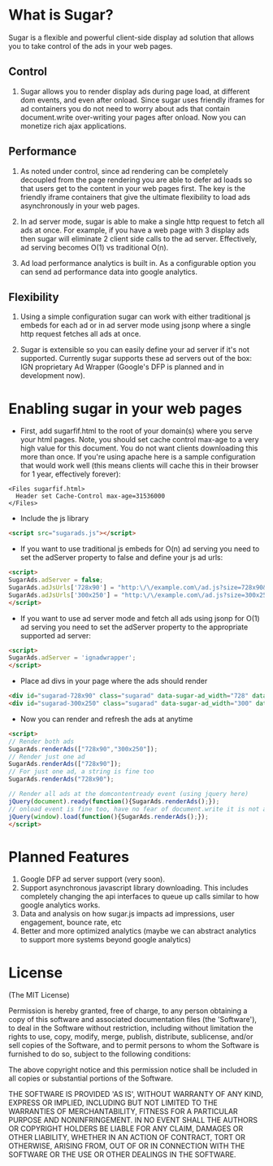 # What is Sugar?

Sugar is a flexible and powerful client-side display ad solution that allows you to take control of the ads in your web pages.

## Control
1. Sugar allows you to render display ads during page load, at different dom events, and even after onload. Since sugar uses friendly iframes for ad containers you do not need to worry about ads that contain document.write over-writing your pages after onload. Now you can monetize rich ajax applications.

## Performance
1. As noted under control, since ad rendering can be completely decoupled from the page rendering you are able to defer ad loads so that users get to the content in your web pages first. The key is the friendly iframe containers that give the ultimate flexibility to load ads asynchronously in your web pages.

2. In ad server mode, sugar is able to make a single http request to fetch all ads at once. For example, if you have a web page with 3 display ads then sugar will eliminate 2 client side calls to the ad server. Effectively, ad serving becomes O(1) vs traditional O(n).

3. Ad load performance analytics is built in. As a configurable option you can send ad performance data into google analytics.

## Flexibility
1. Using a simple configuration sugar can work with either traditional js embeds for each ad or in ad server mode using jsonp where a single http request fetches all ads at once.

2. Sugar is extensible so you can easily define your ad server if it's not supported. Currently sugar supports these ad servers out of the box: IGN proprietary Ad Wrapper (Google's DFP is planned and in development now).


# Enabling sugar in your web pages

* First, add sugarfif.html to the root of your domain(s) where you serve your html pages. Note, you should set cache control max-age to a very high value for this document. You do not want clients downloading this more than once. If you're using apache here is a sample configuration that would work well (this means clients will cache this in their browser for 1 year, effectively forever):

```
<Files sugarfif.html>
  Header set Cache-Control max-age=31536000
</Files>
```

* Include the js library

```html
<script src="sugarads.js"></script>
```

* If you want to use traditional js embeds for O(n) ad serving you need to set the adServer property to false and define your js ad urls:

```html
<script>
SugarAds.adServer = false;
SugarAds.adJsUrls['728x90'] = "http:\/\/example.com\/ad.js?size=728x90&var1=val1&var2=val2";
SugarAds.adJsUrls['300x250'] = "http:\/\/example.com\/ad.js?size=300x250&var1=val1&var2=val2";
</script>
```

* If you want to use ad server mode and fetch all ads using jsonp for O(1) ad serving you need to set the adServer property to the appropriate supported ad server:

```html
<script>
SugarAds.adServer = 'ignadwrapper';
</script>
```

* Place ad divs in your page where the ads should render

```html
<div id="sugarad-728x90" class="sugarad" data-sugar-ad_width="728" data-sugar-ad_height="90"></div>
<div id="sugarad-300x250" class="sugarad" data-sugar-ad_width="300" data-sugar-ad_height="250"></div>
```

* Now you can render and refresh the ads at anytime

```html
<script>
// Render both ads
SugarAds.renderAds(["728x90","300x250"]);
// Render just one ad
SugarAds.renderAds(["728x90"]);
// For just one ad, a string is fine too
SugarAds.renderAds("728x90");

// Render all ads at the domcontentready event (using jquery here)
jQuery(document).ready(function(){SugarAds.renderAds();});
// onload event is fine too, have no fear of document.write it is not a problem
jQuery(window).load(function(){SugarAds.renderAds();});
</script>
```

# Planned Features

1. Google DFP ad server support (very soon).
2. Support asynchronous javascript library downloading. This includes completely changing the api interfaces to queue up calls similar to how google analytics works.
3. Data and analysis on how sugar.js impacts ad impressions, user engagement, bounce rate, etc
4. Better and more optimized analytics (maybe we can abstract analytics to support more systems beyond google analytics)

# License

(The MIT License)

Permission is hereby granted, free of charge, to any person obtaining
a copy of this software and associated documentation files (the
'Software'), to deal in the Software without restriction, including
without limitation the rights to use, copy, modify, merge, publish,
distribute, sublicense, and/or sell copies of the Software, and to
permit persons to whom the Software is furnished to do so, subject to
the following conditions:

The above copyright notice and this permission notice shall be
included in all copies or substantial portions of the Software.

THE SOFTWARE IS PROVIDED 'AS IS', WITHOUT WARRANTY OF ANY KIND,
EXPRESS OR IMPLIED, INCLUDING BUT NOT LIMITED TO THE WARRANTIES OF
MERCHANTABILITY, FITNESS FOR A PARTICULAR PURPOSE AND NONINFRINGEMENT.
IN NO EVENT SHALL THE AUTHORS OR COPYRIGHT HOLDERS BE LIABLE FOR ANY
CLAIM, DAMAGES OR OTHER LIABILITY, WHETHER IN AN ACTION OF CONTRACT,
TORT OR OTHERWISE, ARISING FROM, OUT OF OR IN CONNECTION WITH THE
SOFTWARE OR THE USE OR OTHER DEALINGS IN THE SOFTWARE.